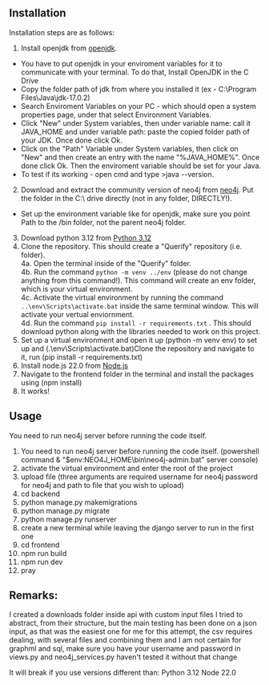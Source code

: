 ## Installation
Installation steps are as follows:
1. Install openjdk from [openjdk](https://www.oracle.com/java/technologies/downloads/#jdk22-windows).
  * You have to put openjdk in your enviroment variables for it to communicate with your terminal. To do that, Install OpenJDK in the C Drive
  * Copy the folder path of jdk from where you installed it (ex - C:\Program Files\Java\jdk-17.0.2)
  * Search Enviroment Variables on your PC - which should open a system properties page, under that select Environment Variables.
  * Click "New" under System variables, then under variable name: call it JAVA_HOME and under variable path: paste the copied folder path of your JDK. Once done click Ok.
  * Click on the "Path" Variable under System variables, then click on "New" and then create an entry with the name "%JAVA_HOME%". Once done click Ok. Then the enviroment variable should be set for your Java.
  * To test if its working - open cmd and type >java --version.
2. Download and extract the community version of neo4j from [neo4j](https://neo4j.com/deployment-center/). Put the folder in the C:\ drive directly (not in any folder, DIRECTLY!).
 * Set up the environment variable like for openjdk, make sure you point Path to the /bin folder, not the parent neo4j folder.
3. Download python 3.12 from [Python 3.12](https://www.python.org/downloads/)
4. Clone the repository. This should create a "Querify" repository (i.e. folder). <br>
   4a. Open the terminal inside of the "Querify" folder. <br>
   4b. Run the command `python -m venv ../env` (please do not change anything from this command!). This command will create an env folder, which is your virtual environment. <br>
   4c. Activate the virtual environment by running the command `..\env\Scripts\activate.bat` inside the same terminal window. This will activate your vertual enviornment. <br>
   4d. Run the command `pip install -r requirements.txt` . This should download python along with the libraries needed to work on this project. <br>
5. Set up a virtual environment and open it up (python -m venv env) to set up and (.\env\Scripts\activate.bat)Clone the repository and navigate to it, run (pip install -r requirements.txt)
6. Install node.js 22.0 from [Node.js](https://nodejs.org/en)
7. Navigate to the frontend folder in the terminal and install the packages using (npm install)
8. It works!

## Usage
You need to run neo4j server before running the code itself.

1) You need to run neo4j server before running the code itself. (powershell command & "$env:NEO4J_HOME\bin\neo4j-admin.bat" server console)
2) activate the virtual environment and enter the root of the project
3) upload file (three arguments are required username for neo4j password for neo4j and path to file that you wish to upload)
4) cd backend
5) python manage.py makemigrations
6) python manage.py migrate
7) python manage.py runserver
8) create a new terminal while leaving the django server to run in the first one
9) cd frontend
10) npm run build
11) npm run dev
12) pray

## Remarks:
I created a downloads folder inside api with custom input files I tried to abstract,
from their structure, but the main testing has been done on a json input,
as that was the easiest one for me for this attempt, the csv requires dealing,
with several files and combining them and I am not certain for graphml and sql,
make sure you have your username and password in views.py and neo4j_services.py
haven't tested it without that change

It will break if you use versions different than:
Python 3.12
Node 22.0
